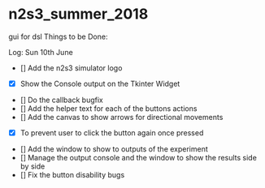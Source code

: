 # n2s3_summer_2018
gui for dsl
Things to be Done:


Log: Sun 10th June
- [] Add the n2s3 simulator logo
- [x] Show the Console output on the Tkinter Widget
- [] Do the callback bugfix
- [] Add the helper text for each of the buttons actions
- [] Add the canvas to show arrows for directional movements
- [x] To prevent user to click the button again once pressed
- [] Add the window to show to outputs of the experiment
- [] Manage the output console and the window to show the results side by side
- [] Fix the button disability bugs
